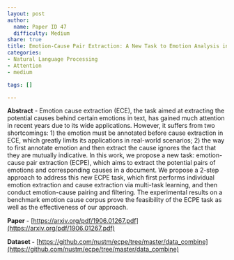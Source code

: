 ```yaml
---
layout: post
author:
  name: Paper ID 47
  difficulty: Medium
share: true
title: Emotion-Cause Pair Extraction: A New Task to Emotion Analysis in Texts
categories:
- Natural Language Processing
- Attention
- medium

tags: []

---
```

**Abstract** - Emotion cause extraction (ECE), the task aimed at extracting the potential causes behind certain emotions in text, has gained much attention in recent years due to its wide applications. However, it suffers from two shortcomings: 1) the emotion must be annotated before cause extraction in ECE, which greatly limits its applications in real-world scenarios; 2) the way to first annotate emotion and then extract the cause ignores the fact that they are mutually indicative. In this work, we propose a new task: emotion-cause pair extraction (ECPE), which aims to extract the potential pairs of emotions and corresponding causes in a document. We propose a 2-step approach to address this new ECPE task, which first performs individual emotion extraction and cause extraction via multi-task learning, and then conduct emotion-cause pairing and filtering. The experimental results on a benchmark emotion cause corpus prove the feasibility of the ECPE task as well as the effectiveness of our approach. 

**Paper** - [https://arxiv.org/pdf/1906.01267.pdf](https://arxiv.org/pdf/1906.01267.pdf)

**Dataset -** [https://github.com/nustm/ecpe/tree/master/data_combine](https://github.com/nustm/ecpe/tree/master/data_combine)
    
